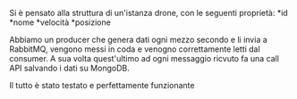 Si è pensato alla struttura di un'istanza drone, con le seguenti proprietà:
*id
*nome
*velocità
*posizione

Abbiamo un producer che genera dati ogni mezzo secondo e li invia a RabbitMQ, vengono messi in coda e venogno correttamente letti dal consumer.
A sua volta quest'ultimo ad ogni messaggio ricvuto fa una call API salvando i dati su MongoDB.

Il tutto è stato testato e perfettamente funzionante



